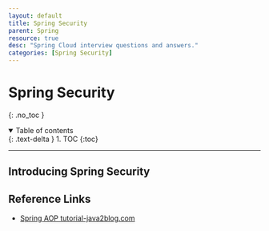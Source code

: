 ```yaml
---
layout: default
title: Spring Security
parent: Spring
resource: true
desc: "Spring Cloud interview questions and answers."
categories: [Spring Security]
---
```


# Spring Security
{: .no_toc }

<details open markdown="block">
  <summary>
    Table of contents
  </summary>
  {: .text-delta }
1. TOC
{:toc}
</details>

---

##  Introducing Spring Security


## Reference Links
- [Spring AOP tutorial-java2blog.com](https://java2blog.com/spring-aop-tutorial/)